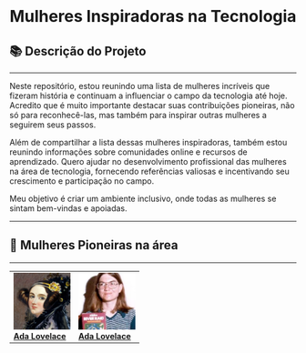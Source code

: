 <br>

<h1 align="center">Mulheres Inspiradoras na Tecnologia</h1>



## 📚 Descrição do Projeto

---

Neste repositório, estou reunindo uma lista de mulheres incríveis que fizeram história e continuam a influenciar o campo da tecnologia até hoje. Acredito que é muito importante destacar suas contribuições pioneiras, não só para reconhecê-las, mas também para inspirar outras mulheres a seguirem seus passos.

Além de compartilhar a lista dessas mulheres inspiradoras, também estou reunindo informações sobre comunidades online e recursos de aprendizado. Quero ajudar no desenvolvimento profissional das mulheres na área de tecnologia, fornecendo referências valiosas e incentivando seu crescimento e participação no campo.

Meu objetivo é criar um ambiente inclusivo, onde todas as mulheres se sintam bem-vindas e apoiadas. 

---

## 📜 Mulheres Pioneiras na área 

---

<table>
<tr>
    <td>
      <a href="https://pt.wikipedia.org/wiki/Ada_Lovelace">
        <img src="https://github.com/talytam/mulheres-inspiradoras-na-tecnologia/blob/main/img/AdaLovelace.png" width="100px;" alt="Foto da Ada Lovelace no Wikipedia"/><br>
        <b>Ada Lovelace</b>
    </a>
    </td>
    <td>
      <a href="https://pt.wikipedia.org/wiki/Ada_Lovelace">
        <img src="https://github.com/talytam/mulheres-inspiradoras-na-tecnologia/blob/main/img/CarolShaw.png" width="100px;" alt="Foto da Ada Lovelace no Wikipedia"/><br>
        <b>Ada Lovelace</b>
    </a>
    </td>
</tr>




